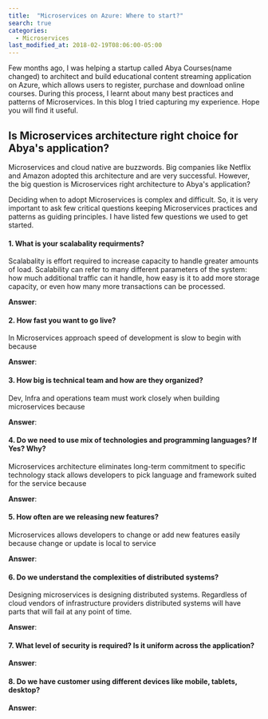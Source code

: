 ```yaml
---
title:  "Microservices on Azure: Where to start?"
search: true
categories: 
  - Microservices
last_modified_at: 2018-02-19T08:06:00-05:00
---
```


Few months ago, I was helping a startup called Abya Courses(name changed) to architect and build educational content streaming application on Azure, which allows users to register, purchase and download online courses. During this process, I learnt about many best practices and patterns of Microservices. In this blog I tried capturing my experience. Hope you will find it useful.

## Is Microservices architecture right choice for Abya's application? 
Microservices and cloud native are buzzwords. Big companies like Netflix and Amazon adopted this architecture and are very successful. However, the big question is Microservices right architecture to Abya's application? 

Deciding when to adopt Microservices is complex and difficult. So, it is very important to ask few critical questions keeping Microservices practices and patterns as guiding principles. I have listed few questions we used to get started.

#### 1. What is your scalabality requirments?
Scalabality is effort required to increase capacity to handle greater amounts of load. Scalability can refer to many different parameters of the system: how much additional traffic can it handle, how easy is it to add more storage capacity, or even how many more transactions can be processed.

**Answer**: 

#### 2. How fast you want to go live?
In Microservices approach speed of development is slow to begin with because

**Answer**: 

#### 3. How big is technical team and how are they organized?
Dev, Infra and operations team must work closely when building microservices because

**Answer**: 

#### 4. Do we need to use mix of technologies and programming languages? If Yes? Why? 
Microservices architecture eliminates long-term commitment to specific technology stack allows developers to pick language and framework suited for the service because

**Answer**: 

#### 5. How often are we releasing new features? 
Microservices allows developers to change or add new features easily because change or update is local to service 

**Answer**: 

#### 6. Do we understand the complexities of distributed systems?
Designing microservices is designing distributed systems. Regardless of cloud vendors of infrastructure providers distributed systems will have parts that will fail at any point of time.

**Answer**: 

#### 7. What level of security is required? Is it uniform across the application?

**Answer**: 

#### 8. Do we have customer using different devices like mobile, tablets, desktop?

**Answer**: 
